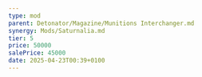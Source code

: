 ```yaml
---
type: mod
parent: Detonator/Magazine/Munitions Interchanger.md
synergy: Mods/Saturnalia.md
tier: 5
price: 50000
salePrice: 45000
date: 2025-04-23T00:39+0100
---
```

